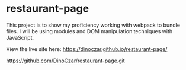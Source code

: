 # restaurant-page

This project is to show my proficiency working with webpack to bundle files. I will be using modules and DOM manipulation techniques with JavaScript.

View the live site here: https://dinoczar.github.io/restaurant-page/

https://github.com/DinoCzar/restaurant-page.git